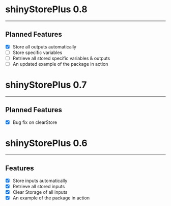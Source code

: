 # shinyStorePlus 0.8
--------------------------------------------------------------------------
## Planned Features

- [x] Store all outputs automatically 
- [ ] Store specific variables
- [ ] Retrieve all stored specific variables & outputs
- [ ] An updated example of the package in action

# shinyStorePlus 0.7
--------------------------------------------------------------------------
## Planned Features

- [x] Bug fix on clearStore

# shinyStorePlus 0.6
----------------------------------------------------------------------------
## Features

- [x] Store inputs automatically 
- [x] Retrieve all stored inputs
- [x] Clear Storage of all inputs
- [x] An example of the package in action
